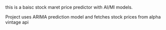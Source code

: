 this is a baisc stock maret price predictor with AI/Ml models.

Project uses ARIMA prediction model and fetches stock prices from alpha vintage api 

